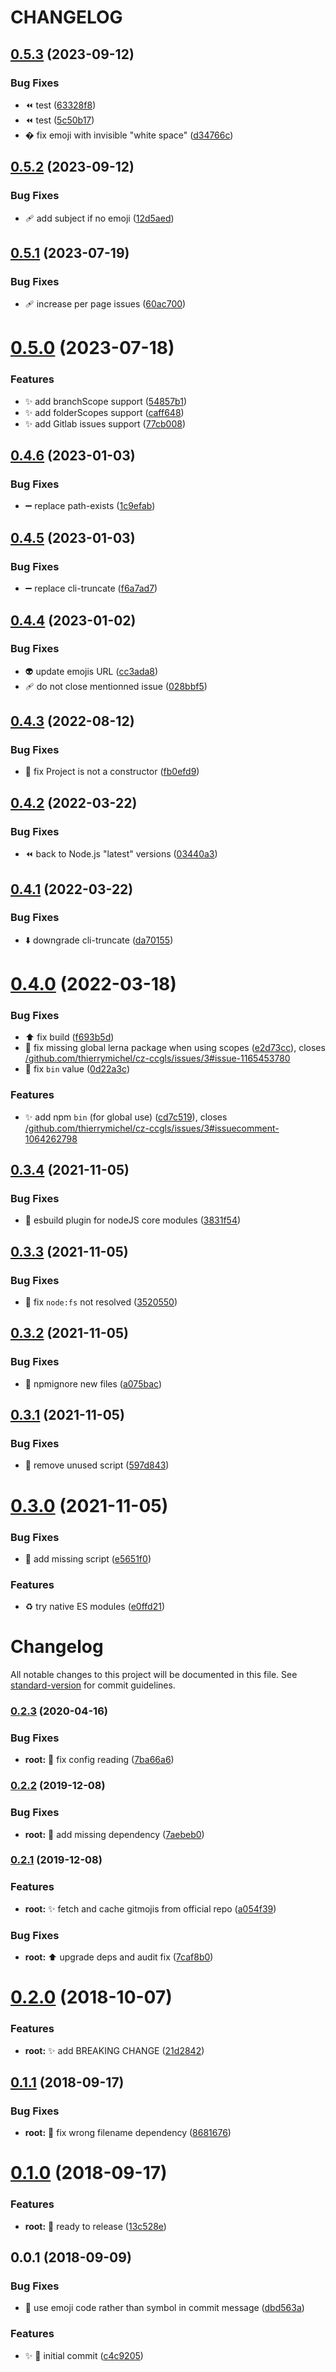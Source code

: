 # CHANGELOG

## [0.5.3](https://github.com/thierrymichel/cz-ccgls/compare/v0.5.2...v0.5.3) (2023-09-12)


### Bug Fixes

* ⏪ test ([63328f8](https://github.com/thierrymichel/cz-ccgls/commit/63328f8e2e27a1b4fce69b249a6dc4af70bfd830))
* ⏪️ test ([5c50b17](https://github.com/thierrymichel/cz-ccgls/commit/5c50b17e9ee22ac61f9d1cbba0c94b74cf1e0800))
* � fix emoji with invisible "white space" ([d34766c](https://github.com/thierrymichel/cz-ccgls/commit/d34766cf150318058c7d9046042754047aa8be2f))

## [0.5.2](https://github.com/thierrymichel/cz-ccgls/compare/v0.5.1...v0.5.2) (2023-09-12)


### Bug Fixes

* 🩹 add subject if no emoji ([12d5aed](https://github.com/thierrymichel/cz-ccgls/commit/12d5aed387a629c1c62bae1a322d18747c363098))

## [0.5.1](https://github.com/thierrymichel/cz-ccgls/compare/v0.5.0...v0.5.1) (2023-07-19)


### Bug Fixes

* 🩹 increase per page issues ([60ac700](https://github.com/thierrymichel/cz-ccgls/commit/60ac700d131364f531b27cfc87507a09060a8f72))

# [0.5.0](https://github.com/thierrymichel/cz-ccgls/compare/v0.4.6...v0.5.0) (2023-07-18)


### Features

* ✨ add branchScope support ([54857b1](https://github.com/thierrymichel/cz-ccgls/commit/54857b1c4600cf6f220b291fd8d9126db1807d66))
* ✨ add folderScopes support ([caff648](https://github.com/thierrymichel/cz-ccgls/commit/caff648de7c0427bbd2c7f043b3d340ef42a0ed2))
* ✨ add Gitlab issues support ([77cb008](https://github.com/thierrymichel/cz-ccgls/commit/77cb0089f2101584af521a54312fe1e95243a4aa))

## [0.4.6](https://github.com/thierrymichel/cz-ccgls/compare/v0.4.5...v0.4.6) (2023-01-03)


### Bug Fixes

* :heavy_minus_sign: replace path-exists ([1c9efab](https://github.com/thierrymichel/cz-ccgls/commit/1c9efab39c4722a0b7f4b0ddbb3e1d747f9f7819))

## [0.4.5](https://github.com/thierrymichel/cz-ccgls/compare/v0.4.4...v0.4.5) (2023-01-03)


### Bug Fixes

* :heavy_minus_sign: replace cli-truncate ([f6a7ad7](https://github.com/thierrymichel/cz-ccgls/commit/f6a7ad7b60663f38cfd9cde84df1ed1110f2c34c))

## [0.4.4](https://github.com/thierrymichel/cz-ccgls/compare/v0.4.3...v0.4.4) (2023-01-02)


### Bug Fixes

* 👽️ update emojis URL ([cc3ada8](https://github.com/thierrymichel/cz-ccgls/commit/cc3ada8bb16056ce49fa1610802b4422a51dcd18))
* 🩹 do not close mentionned issue ([028bbf5](https://github.com/thierrymichel/cz-ccgls/commit/028bbf5e4e32000b5e9b4f27397cd2449d4e45bc))

## [0.4.3](https://github.com/thierrymichel/cz-ccgls/compare/v0.4.2...v0.4.3) (2022-08-12)


### Bug Fixes

* :bug: fix Project is not a constructor ([fb0efd9](https://github.com/thierrymichel/cz-ccgls/commit/fb0efd90221baf61bf75894a9d6913b4c0008894))

## [0.4.2](https://github.com/thierrymichel/cz-ccgls/compare/v0.4.1...v0.4.2) (2022-03-22)


### Bug Fixes

* :rewind: back to Node.js "latest" versions ([03440a3](https://github.com/thierrymichel/cz-ccgls/commit/03440a3dba9910706a91e2661f5050526d2609f4))

## [0.4.1](https://github.com/thierrymichel/cz-ccgls/compare/v0.4.0...v0.4.1) (2022-03-22)


### Bug Fixes

* :arrow_down: downgrade cli-truncate ([da70155](https://github.com/thierrymichel/cz-ccgls/commit/da701554d333bd9a9104008c2a99c35822478a6d))

# [0.4.0](https://github.com/thierrymichel/cz-ccgls/compare/v0.3.4...v0.4.0) (2022-03-18)


### Bug Fixes

* :arrow_up: fix build ([f693b5d](https://github.com/thierrymichel/cz-ccgls/commit/f693b5dc0b3b0dd84f6e30a27cc26b7d85d43def))
* :bug: fix missing global lerna package when using scopes ([e2d73cc](https://github.com/thierrymichel/cz-ccgls/commit/e2d73cc4771cdfef0adac6b26efafb7ea4f05f86)), closes [/github.com/thierrymichel/cz-ccgls/issues/3#issue-1165453780](https://github.com//github.com/thierrymichel/cz-ccgls/issues/3/issues/issue-1165453780)
* :wrench: fix `bin` value ([0d22a3c](https://github.com/thierrymichel/cz-ccgls/commit/0d22a3cdcfb5234de956b99e134e2b183a837181))


### Features

* :sparkles: add npm `bin` (for global use) ([cd7c519](https://github.com/thierrymichel/cz-ccgls/commit/cd7c519423069e9d7327f1cced47fe5d25eae2fe)), closes [/github.com/thierrymichel/cz-ccgls/issues/3#issuecomment-1064262798](https://github.com//github.com/thierrymichel/cz-ccgls/issues/3/issues/issuecomment-1064262798)

## [0.3.4](https://github.com/thierrymichel/cz-ccgls/compare/v0.3.3...v0.3.4) (2021-11-05)


### Bug Fixes

* :hammer: esbuild plugin for nodeJS core modules ([3831f54](https://github.com/thierrymichel/cz-ccgls/commit/3831f54c13fb81ab7e7047d9664768eb61b4e07d))

## [0.3.3](https://github.com/thierrymichel/cz-ccgls/compare/v0.3.2...v0.3.3) (2021-11-05)


### Bug Fixes

* :bug: fix `node:fs` not resolved ([3520550](https://github.com/thierrymichel/cz-ccgls/commit/3520550aed09bff5268e909cfc25faf500903602))

## [0.3.2](https://github.com/thierrymichel/cz-ccgls/compare/v0.3.1...v0.3.2) (2021-11-05)


### Bug Fixes

* :see_no_evil: npmignore new files ([a075bac](https://github.com/thierrymichel/cz-ccgls/commit/a075bacbf0a2f07bb3ce569af0c02dc45818bded))

## [0.3.1](https://github.com/thierrymichel/cz-ccgls/compare/v0.3.0...v0.3.1) (2021-11-05)


### Bug Fixes

* :green_heart: remove unused script ([597d843](https://github.com/thierrymichel/cz-ccgls/commit/597d843999c195cb3d2986e3954c7b3348649a31))

# [0.3.0](https://github.com/thierrymichel/cz-ccgls/compare/v0.2.3...v0.3.0) (2021-11-05)


### Bug Fixes

* :construction_worker: add missing script ([e5651f0](https://github.com/thierrymichel/cz-ccgls/commit/e5651f02ed493cd5e97ae3c65b00be18575aacab))


### Features

* :recycle: try native ES modules ([e0ffd21](https://github.com/thierrymichel/cz-ccgls/commit/e0ffd21c2b24721b7c0d5f1bbd41a34d59ea9f8f))

# Changelog

All notable changes to this project will be documented in this file. See [standard-version](https://github.com/conventional-changelog/standard-version) for commit guidelines.

### [0.2.3](https://github.com/thierrymichel/cz-ccgls/compare/v0.2.2...v0.2.3) (2020-04-16)


### Bug Fixes

* **root:** :bug: fix config reading ([7ba66a6](https://github.com/thierrymichel/cz-ccgls/commit/7ba66a6f515d879eda9558f4b04c00940ed462ab))

### [0.2.2](https://github.com/thierrymichel/cz-ccgls/compare/v0.2.1...v0.2.2) (2019-12-08)


### Bug Fixes

* **root:** :bug: add missing dependency ([7aebeb0](https://github.com/thierrymichel/cz-ccgls/commit/7aebeb0db52bb81e5ef6e92fa2c468827e367b5f))

### [0.2.1](https://github.com/thierrymichel/cz-ccgls/compare/v0.2.0...v0.2.1) (2019-12-08)


### Features

* **root:** :sparkles: fetch and cache gitmojis from official repo ([a054f39](https://github.com/thierrymichel/cz-ccgls/commit/a054f3972f39562e0ea2e2b38230690e1a6dd59e))


### Bug Fixes

* **root:** :arrow_up: upgrade deps and audit fix ([7caf8b0](https://github.com/thierrymichel/cz-ccgls/commit/7caf8b03bd58b940a70831fd509890ab7d5f0645))

<a name="0.2.0"></a>
# [0.2.0](https://github.com/thierrymichel/cz-ccgls/compare/v0.1.1...v0.2.0) (2018-10-07)


### Features

* **root:** :sparkles: add BREAKING CHANGE ([21d2842](https://github.com/thierrymichel/cz-ccgls/commit/21d2842))



<a name="0.1.1"></a>
## [0.1.1](https://github.com/thierrymichel/cz-ccgls/compare/v0.1.0...v0.1.1) (2018-09-17)


### Bug Fixes

* **root:** :wrench: fix wrong filename dependency ([8681676](https://github.com/thierrymichel/cz-ccgls/commit/8681676))



<a name="0.1.0"></a>
# [0.1.0](https://github.com/thierrymichel/cz-ccgls/compare/v0.0.1...v0.1.0) (2018-09-17)


### Features

* **root:** :rotating_light: ready to release ([13c528e](https://github.com/thierrymichel/cz-ccgls/commit/13c528e))



<a name="0.0.1"></a>
## 0.0.1 (2018-09-09)


### Bug Fixes

* :bug: use emoji code rather than symbol in commit  message ([dbd563a](https://github.com/thierrymichel/cz-ccgls/commit/dbd563a))


### Features

* ✨ :tada: initial commit ([c4c9205](https://github.com/thierrymichel/cz-ccgls/commit/c4c9205))
